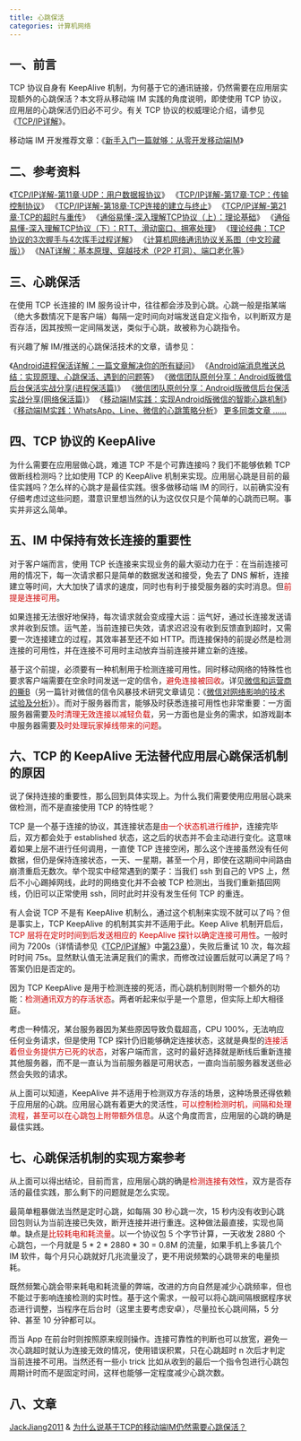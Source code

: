 ```yaml
---
title: 心跳保活
categories: 计算机网络
---
```



## 一、前言

TCP 协议自身有 KeepAlive 机制，为何基于它的通讯链接，仍然需要在应用层实现额外的心跳保活？本文将从移动端 IM 实践的角度说明，即使使用 TCP 协议，应用层的心跳保活仍旧必不可少。有关 TCP 协议的权威理论介绍，请参见《[TCP/IP详解](http://www.52im.net/topic-tcpipvol1.html)》。

移动端 IM 开发推荐文章：《[新手入门一篇就够：从零开发移动端IM](https://link.jianshu.com?t=http://www.52im.net/thread-464-1-1.html)》

## 二、参考资料

《[TCP/IP详解-第11章·UDP：用户数据报协议](http://docs.52im.net/extend/docs/book/tcpip/vol1/11/)》
《[TCP/IP详解-第17章·TCP：传输控制协议](http://docs.52im.net/extend/docs/book/tcpip/vol1/17/)》
《[TCP/IP详解-第18章·TCP连接的建立与终止](http://docs.52im.net/extend/docs/book/tcpip/vol1/18/)》
《[TCP/IP详解-第21章·TCP的超时与重传](http://docs.52im.net/extend/docs/book/tcpip/vol1/21/)》
《[通俗易懂-深入理解TCP协议（上）：理论基础](http://www.52im.net/thread-513-1-1.html)》
《[通俗易懂-深入理解TCP协议（下）：RTT、滑动窗口、拥塞处理](http://www.52im.net/thread-515-1-1.html)》
《[理论经典：TCP协议的3次握手与4次挥手过程详解](http://www.52im.net/thread-258-1-1.html)》
《[计算机网络通讯协议关系图（中文珍藏版）](http://www.52im.net/thread-180-1-1.html)》
《[NAT详解：基本原理、穿越技术（P2P 打洞）、端口老化等](http://www.52im.net/thread-50-1-1.html)》

## 三、心跳保活

在使用 TCP 长连接的 IM 服务设计中，往往都会涉及到心跳。心跳一般是指某端（绝大多数情况下是客户端）每隔一定时间向对端发送自定义指令，以判断双方是否存活，因其按照一定间隔发送，类似于心跳，故被称为心跳指令。

有兴趣了解 IM/推送的心跳保活技术的文章，请参见：

《[Android进程保活详解：一篇文章解决你的所有疑问](http://www.52im.net/thread-438-1-1.html)》
《[Android端消息推送总结：实现原理、心跳保活、遇到的问题等](http://www.52im.net/thread-341-1-1.html)》
《[微信团队原创分享：Android版微信后台保活实战分享(进程保活篇)](http://www.52im.net/thread-210-1-1.html)》
《[微信团队原创分享：Android版微信后台保活实战分享(网络保活篇)](http://www.52im.net/thread-209-1-1.html)》
《[移动端IM实践：实现Android版微信的智能心跳机制](http://www.52im.net/thread-120-1-1.html)》
《[移动端IM实践：WhatsApp、Line、微信的心跳策略分析](http://www.52im.net/thread-121-1-1.html)》
[更多同类文章 ……](http://www.52im.net/forum.php?mod)


## 四、TCP 协议的 KeepAlive

为什么需要在应用层做心跳，难道 TCP 不是个可靠连接吗？我们不能够依赖 TCP 做断线检测吗？比如使用 TCP 的 KeepAlive 机制来实现。应用层心跳是目前的最佳实践吗？怎么样的心跳才是最佳实践。很多做移动端 IM 的同行，以前确实没有仔细考虑过这些问题，潜意识里想当然的认为这仅仅只是个简单的心跳而已啊。事实并非这么简单。


## 五、IM 中保持有效长连接的重要性

对于客户端而言，使用 TCP 长连接来实现业务的最大驱动力在于：在当前连接可用的情况下，每一次请求都只是简单的数据发送和接受，免去了 DNS 解析，连接建立等时间，大大加快了请求的速度，同时也有利于接受服务器的实时消息。但<font color=#cc0000>前提是连接可用</font>。

如果连接无法很好地保持，每次请求就会变成撞大运：运气好，通过长连接发送请求并收到反馈。运气差，当前连接已失效，请求迟迟没有收到反馈直到超时，又需要一次连接建立的过程，其效率甚至还不如 HTTP。而连接保持的前提必然是检测连接的可用性，并在连接不可用时主动放弃当前连接并建立新的连接。

基于这个前提，必须要有一种机制用于检测连接可用性。同时移动网络的特殊性也要求客户端需要在空余时间发送一定的信令，<font color=#cc0000>避免连接被回收</font>。详见[微信和运营商的撕B](https://link.jianshu.com?t=https://www.zhihu.com/question/20849677)（另一篇针对微信的信令风暴技术研究文章请见：《[微信对网络影响的技术试验及分析](https://link.jianshu.com?t=http://www.52im.net/forum.php?mod=viewthread&tid=195&ctid=10)》）。而对于服务器而言，能够及时获悉连接可用性也非常重要：一方面服务器需要<font color=#cc0000>及时清理无效连接以减轻负载</font>，另一方面也是业务的需求，如游戏副本中服务器需要<font color=#cc0000>及时处理玩家掉线带来的问题</font>。


## 六、TCP 的 KeepAlive 无法替代应用层心跳保活机制的原因

说了保持连接的重要性，那么回到具体实现上。为什么我们需要使用应用层心跳来做检测，而不是直接使用 TCP 的特性呢？

TCP 是一个基于连接的协议，其连接状态是<font color=#cc0000>由一个状态机进行维护</font>，连接完毕后，双方都会处于 established 状态，这之后的状态并不会主动进行变化。这意味着如果上层不进行任何调用，一直使 TCP 连接空闲，那么这个连接虽然没有任何数据，但仍是保持连接状态，一天、一星期，甚至一个月，即使在这期间中间路由崩溃重启无数次。举个现实中经常遇到的栗子：当我们 ssh 到自己的 VPS 上，然后不小心踢掉网线，此时的网络变化并不会被 TCP 检测出，当我们重新插回网线，仍旧可以正常使用 ssh，同时此时并没有发生任何 TCP 的重连。

有人会说 TCP 不是有 KeepAlive 机制么，通过这个机制来实现不就可以了吗？但是事实上，TCP KeepAlive 的机制其实并不适用于此。Keep Alive 机制开启后，<font color=#cc0000>TCP 层将在定时时间到后发送相应的 KeepAlive 探针以确定连接可用性</font>。一般时间为 7200s（详情请参见《[TCP/IP详解](http://docs.52im.net/extend/docs/book/tcpip/vol1/23/)》中[第23章](http://docs.52im.net/extend/docs/book/tcpip/vol1/23/)），失败后重试 10 次，每次超时时间 75s。显然默认值无法满足我们的需求，而修改过设置后就可以满足了吗？答案仍旧是否定的。

因为 TCP KeepAlive 是用于检测连接的死活，而心跳机制则附带一个额外的功能：<font color=#cc0000>检测通讯双方的存活状态</font>。两者听起来似乎是一个意思，但实际上却大相径庭。

考虑一种情况，某台服务器因为某些原因导致负载超高，CPU 100%，无法响应任何业务请求，但是使用 TCP 探针仍旧能够确定连接状态，这就是典型的<font color=#cc0000>连接活着但业务提供方已死的状态</font>，对客户端而言，这时的最好选择就是断线后重新连接其他服务器，而不是一直认为当前服务器是可用状态，一直向当前服务器发送些必然会失败的请求。

从上面可以知道，KeepAlive 并不适用于检测双方存活的场景，这种场景还得依赖于应用层的心跳。应用层心跳有着更大的灵活性，<font color=#cc0000>可以控制检测时机，间隔和处理流程，甚至可以在心跳包上附带额外信息</font>。从这个角度而言，应用层的心跳的确是最佳实践。

## 七、心跳保活机制的实现方案参考

从上面可以得出结论，目前而言，应用层心跳的确是<font color=#cc0000>检测连接有效性</font>，双方是否存活的最佳实践，那么剩下的问题就是怎么实现。

最简单粗暴做法当然是定时心跳，如每隔 30 秒心跳一次，15 秒内没有收到心跳回包则认为当前连接已失效，断开连接并进行重连。这种做法最直接，实现也简单。缺点是<font color=#cc0000>比较耗电和耗流量</font>。以一个协议包 5 个字节计算，一天收发 2880 个心跳包，一个月就是 5 * 2 * 2880 * 30 = 0.8M 的流量，如果手机上多装几个 IM 软件，每个月只心跳就好几兆流量没了，更不用说频繁的心跳带来的电量损耗。

既然频繁心跳会带来耗电和耗流量的弊端，改进的方向自然是减少心跳频率，但也不能过于影响连接检测的实时性。基于这个需求，一般可以将心跳间隔根据程序状态进行调整，当程序在后台时（这里主要考虑安卓），尽量拉长心跳间隔，5 分钟、甚至 10 分钟都可以。

而当 App 在前台时则按照原来规则操作。连接可靠性的判断也可以放宽，避免一次心跳超时就认为连接无效的情况，使用错误积累，只在心跳超时 n 次后才判定当前连接不可用。当然还有一些小 trick 比如从收到的最后一个指令包进行心跳包周期计时而不是固定时间，这样也能够一定程度减少心跳次数。


## 八、文章 
[JackJiang2011](https://www.jianshu.com/u/a240b0ea61be) & [为什么说基于TCP的移动端IM仍然需要心跳保活？](https://www.jianshu.com/p/fede29ce902f)